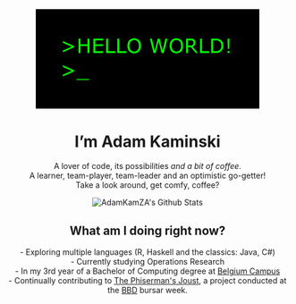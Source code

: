 <div align="center">
  <img src="hiGIF.gif" width="400px">
  <h1> I’m Adam Kaminski </h1>
  <p> A lover of code, its possibilities <i>and a bit of coffee</i>. <br>
    A learner, team-player, team-leader and an optimistic go-getter! <br>
    Take a look around, get comfy, coffee?
  </p>
</div>
<div align="center">
  <img src="https://github-readme-stats.vercel.app/api?username=AdamKamZA&include_all_commits=true&count_private=true&show_icons=true&line_height=20&title_color=7A7ADB&icon_color=2234AE&text_color=D3D3D3&bg_color=0,000000,130F40" alt="AdamKamZA's Github Stats">  
</div>

<div align="center">
  <h2> What am I doing right now? </h2>  
    - Exploring multiple languages (R, Haskell and the classics: Java, C#) <br>
    - Currently studying Operations Research <br>
    - In my 3rd year of a Bachelor of Computing degree at <a href="https://www.belgiumcampus.ac.za/bachelor-of-computing/" target="__blank">Belgium Campus</a><br>
    - Continually contributing to <a href = "https://github.com/bcgrahn/The_Phisherman" target = "__blank">The Phiserman's Joust</a>, a project conducted at the <a href="https://bbdsoftware.com/?gclid=CjwKCAjwoMSWBhAdEiwAVJ2ndnKLI051kakj-VPA_IXftPixk6kd0I6_Mer2UzDZOBToECrfFQxPvxoCi18QAvD_BwE" target="__blank">BBD</a> bursar week.
  
</div>

<!---
AdamKamZA/AdamKamZA is a ✨ special ✨ repository because its `README.md` (this file) appears on your GitHub profile.
You can click the Preview link to take a look at your changes.
--->
